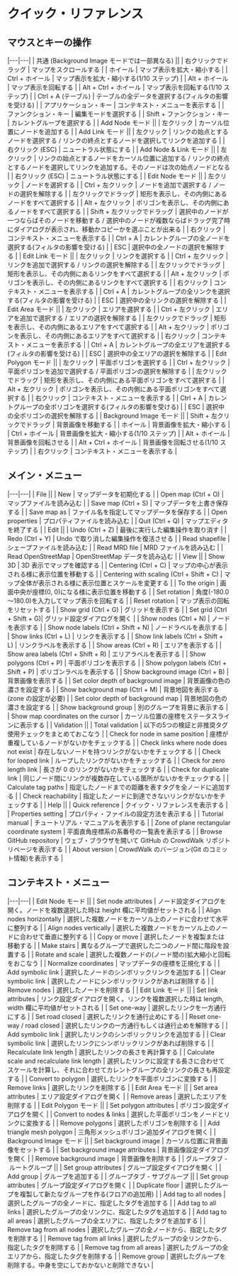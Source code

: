 # クイック・リファレンス

## マウスとキーの操作

|---|---|
| 共通 (Background Image モードでは一部異なる) ||
| 右クリックでドラッグ | マップをスクロールする |
| ホイール | マップ表示を拡大・縮小する |
| Ctrl + ホイール | マップ表示を拡大・縮小する(1/10 ステップ) |
| Alt + ホイール | マップ表示を回転する |
| Alt + Ctrl + ホイール | マップ表示を回転する(1/10 ステップ) |
| Ctrl + A (テーブル) | テーブルの全データを選択する(フィルタの影響を受ける) |
| アプリケーション・キー | コンテキスト・メニューを表示する |
| ファンクション・キー | 編集モードを選択する |
| Shift + ファンクション・キー | カレントグループを選択する |
| Add Node モード ||
| 左クリック | カーソル位置にノードを追加する |
| Add Link モード ||
| 左クリック | リンクの始点とするノードを選択する / リンクの終点とするノードを選択してリンクを追加する |
| 右クリック (ESC) | ニュートラル状態にする |
| Add Node & Link  モード ||
| 左クリック | リンクの始点とするノードをカーソル位置に追加する / リンクの終点とするノードを選択してリンクを追加する。そのノードは次の始点ノードとなる |
| 右クリック (ESC) | ニュートラル状態にする |
| Edit Node モード ||
| 左クリック | ノードを選択する |
| Ctrl + 左クリック | ノードを追加で選択する / ノードの選択を解除する |
| 左クリックでドラッグ | 矩形を表示し、その内側にあるノードをすべて選択する |
| Alt + 左クリック | ポリゴンを表示し、その内側にあるノードをすべて選択する |
| Shift + 左クリックでドラッグ | 選択中のノードが一つならばそのノードを移動する / 選択中のノードが複数ならばドラッグ完了時にダイアログが表示され、移動かコピーかを選ぶことが出来る |
| 右クリック | コンテキスト・メニューを表示する |
| Ctrl + A | カレントグループの全ノードを選択する(フィルタの影響を受ける) |
| ESC | 選択中の全ノードの選択を解除する |
| Edit Link モード ||
| 左クリック | リンクを選択する |
| Ctrl + 左クリック | リンクを追加で選択する / リンクの選択を解除する |
| 左クリックでドラッグ | 矩形を表示し、その内側にあるリンクをすべて選択する |
| Alt + 左クリック | ポリゴンを表示し、その内側にあるリンクをすべて選択する |
| 右クリック | コンテキスト・メニューを表示する |
| Ctrl + A | カレントグループの全リンクを選択する(フィルタの影響を受ける) |
| ESC | 選択中の全リンクの選択を解除する |
| Edit Area モード ||
| 左クリック | エリアを選択する |
| Ctrl + 左クリック | エリアを追加で選択する / エリアの選択を解除する |
| 左クリックでドラッグ | 矩形を表示し、その内側にあるエリアをすべて選択する |
| Alt + 左クリック | ポリゴンを表示し、その内側にあるエリアをすべて選択する |
| 右クリック | コンテキスト・メニューを表示する |
| Ctrl + A | カレントグループの全エリアを選択する(フィルタの影響を受ける) |
| ESC | 選択中の全エリアの選択を解除する |
| Edit Polygon モード ||
| 左クリック | 平面ポリゴンを選択する |
| Ctrl + 左クリック | 平面ポリゴンを追加で選択する / 平面ポリゴンの選択を解除する |
| 左クリックでドラッグ | 矩形を表示し、その内側にある平面ポリゴンをすべて選択する |
| Alt + 左クリック | ポリゴンを表示し、その内側にある平面ポリゴンをすべて選択する |
| 右クリック | コンテキスト・メニューを表示する |
| Ctrl + A | カレントグループの全ポリゴンを選択する(フィルタの影響を受ける) |
| ESC | 選択中の全ポリゴンの選択を解除する |
| Background Image モード ||
| Shift + 左クリックでドラッグ | 背景画像を移動する |
| ホイール | 背景画像を拡大・縮小する |
| Ctrl + ホイール | 背景画像を拡大・縮小する(1/10 ステップ) |
| Alt + ホイール | 背景画像を回転させる |
| Alt + Ctrl + ホイール | 背景画像を回転させる(1/10 ステップ) |
| 右クリック | コンテキスト・メニューを表示する |

## メイン・メニュー

|---|---|
| File ||
| New | マップデータを初期化する |
| Open map (Ctrl + O) | マップファイルを読み込む |
| Save map (Ctrl + S) | マップデータを上書き保存する |
| Save map as | ファイル名を指定してマップデータを保存する |
| Open properties | プロパティファイルを読み込む |
| Quit (Ctrl + Q) | マップエディタを終了する |
| Edit ||
| Undo (Ctrl + Z) | 最後に実行した編集操作を取り消す |
| Redo (Ctrl + Y) | Undo で取り消した編集操作を復活させる |
| Read shapefile | シェープファイルを読み込む |
| Read MRD file | MRD ファイルを読み込む |
| Read OpenStreetMap | OpenStreetMap データを読み込む |
| View ||
| Show 3D | 3D 表示でマップを確認する |
| Centering (Ctrl + C) | マップの中心が表示される様に表示位置を移動する |
| Centering with scaling (Ctrl + Shift + C) | マップ全体が表示される様に表示位置とスケールを変更する |
| To the origin | 画面中央が座標(0, 0)になる様に表示位置を移動する |
| Set rotation | 角度(-180.0～180.0)を入力してマップ表示を回転する |
| Reset rotation | マップ表示の回転をリセットする |
| Show grid (Ctrl + G) | グリッドを表示する |
| Set grid (Ctrl + Shift + G)| グリッド設定ダイアログを開く |
| Show nodes (Ctrl + N) | ノードを表示する |
| Show node labels (Ctrl + Shift + N) | ノードラベルを表示する |
| Show links (Ctrl + L) | リンクを表示する |
| Show link labels (Ctrl + Shift + L) | リンクラベルを表示する |
| Show areas (Ctrl + R) | エリアを表示する |
| Show area labels (Ctrl + Shift + R) | エリアラベルを表示する |
| Show polygons (Ctrl + P) | 平面ポリゴンを表示する |
| Show polygon labels (Ctrl + Shift + P) | ポリゴンラベルを表示する |
| Show background image (Ctrl + B) | 背景画像を表示する |
| Set color depth of background image | 背景画像の色の濃さを設定する |
| Show background map (Ctrl + M) | 背景地図を表示する(zone の設定が必要) |
| Set color depth of background map | 背景地図の色の濃さを設定する |
| Show background group | 別のグループを背景に表示する |
| Show map coordinates on the cursor | カーソル位置の座標をステータスラインに表示する |
| Validation ||
| Total validation | 以下の5つの検証と非推奨タグ使用チェックをまとめておこなう |
| Check for node in same position | 座標が重複しているノードがないかをチェックする |
| Check links where node does not exist | 存在しないノードを持つリンクがないかをチェックする |
| Check for looped link | ループしたリンクがないかをチェックする |
| Check for zero length link | 長さが 0 のリンクがないかをチェックする |
| Check for duplicate link | 同じノード間にリンクが複数存在している箇所がないかをチェックする |
| Calculate tag paths | 指定したノードまでの距離を表すタグを全ノードに追加する |
| Check reachability | 指定したノードに到達できないリンクがないかをチェックする |
| Help ||
| Quick reference | クイック・リファレンスを表示する |
| Properties setting | プロパティ・ファイルの設定方法を表示する |
| Tutorial manual | チュートリアル・マニュアルを表示する |
| Zone of plane rectangular coordinate system | 平面直角座標系の系番号の一覧表を表示する |
| Browse GitHub repository | ウェブ・ブラウザを開いて GitHub の CrowdWalk リポジトリページを表示する |
| About version | CrowdWalk のバージョン(Git のコミット情報)を表示する |

## コンテキスト・メニュー

|---|---|
| Edit Node モード ||
| Set node attributes | ノード設定ダイアログを開く。ノードを複数選択した時は height 欄に平均値がセットされる |
| Align nodes horizontally | 選択した複数ノードをカーソル上のノードに合わせて水平に整列する |
| Align nodes vertically | 選択した複数ノードをカーソル上のノードに合わせて垂直に整列する |
| Copy or move | 選択したノードを複製または移動する |
| Make stairs | 異なるグループで選択した二つのノード間に階段を設置する |
| Rotate and scale | 選択した複数ノードの(ノード間の)拡大縮小と回転をおこなう |
| Normalize coordinates | マップデータの座標を正規化する |
| Add symbolic link | 選択したノードのシンボリックリンクを追加する |
| Clear symbolic link | 選択したノードにシンボリックリンクがあれば削除する |
| Remove nodes | 選択したノードを削除する |
| Edit Link モード ||
| Set link attributes | リンク設定ダイアログを開く。リンクを複数選択した時は length, width 欄に平均値がセットされる |
| Set one-way | 選択したリンクを一方通行にする |
| Set road closed | 選択したリンクを通行止めにする |
| Reset one-way / road closed | 選択したリンクの一方通行もしくは通行止めを解除する |
| Add symbolic link | 選択したリンクのシンボリックリンクを追加する |
| Clear symbolic link | 選択したリンクにシンボリックリンクがあれば削除する |
| Recalculate link length | 選択したリンクの長さを再計算する |
| Calculate scale and recalculate link length | 選択したリンクに設定する長さに合わせてスケールを計算し、それに合わせてカレントグループの全リンクの長さも再設定する |
| Convert to polygon | 選択したリンクを平面ポリゴンに変換する |
| Remove links | 選択したリンクを削除する |
| Edit Area モード ||
| Set area attributes | エリア設定ダイアログを開く |
| Remove areas | 選択したエリアを削除する |
| Edit Polygon モード ||
| Set polygon attributes | ポリゴン設定ダイアログを開く |
| Convert to nodes & links | 選択した平面ポリゴンをノードとリンクに変換する |
| Remove polygons | 選択したポリゴンを削除する |
| Add triangle mesh polygon | 三角形メッシュポリゴン追加ダイアログを開く |
| Background Image モード ||
| Set background image | カーソル位置に背景画像をセットする |
| Set background image attributes | 背景画像設定ダイアログを開く |
| Remove background image | 背景画像を削除する |
| グループタブ&nbsp;-&nbsp;ルートグループ ||
| Set group attributes | グループ設定ダイアログを開く |
| Add group | グループを追加する |
| グループタブ&nbsp;-&nbsp;サブグループ ||
| Set group attributes | グループ設定ダイアログを開く |
| Duplicate floor | 選択したグループを複製して新たなグループを作る(フロアの追加用) |
| Add tag to all nodes | 選択したグループの全ノードに、指定したタグを追加する |
| Add tag to all links | 選択したグループの全リンクに、指定したタグを追加する |
| Add tag to all areas | 選択したグループの全エリアに、指定したタグを追加する |
| Remove tag from all nodes | 選択したグループの全ノードから、指定したタグを削除する |
| Remove tag from all links | 選択したグループの全リンクから、指定したタグを削除する |
| Remove tag from all areas | 選択したグループの全エリアから、指定したタグを削除する |
| Remove group | 選択したグループを削除する。中身を空にしておかないと削除できない |
